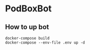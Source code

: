 # PodBoxBot

## How to up bot

```console
docker-compose build
docker-compose --env-file .env up -d
```
